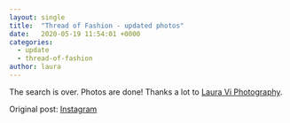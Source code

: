 ```yaml
---
layout: single
title:  "Thread of Fashion - updated photos"
date:   2020-05-19 11:54:01 +0000
categories:
  - update
  - thread-of-fashion
author: laura
---
```


The search is over.
Photos are done!
Thanks a lot to [Laura Vi Photography](https://www.instagram.com/lauraviphotography/).

Original post: [Instagram](https://www.instagram.com/p/CAXlTxcg588/)
